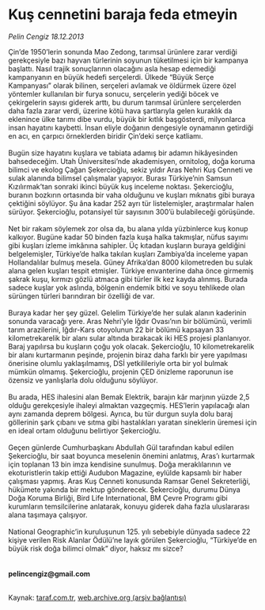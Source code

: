 # Kuş cennetini baraja feda etmeyin

*Pelin Cengiz 18.12.2013*

<div class="yazi">Çin’de 1950’lerin sonunda Mao Zedong, tarımsal ürünlere zarar verdiği gerekçesiyle bazı hayvan türlerinin soyunun tüketilmesi için bir kampanya başlattı. Nasıl trajik sonuçlarının olacağını asla hesap edemediği kampanyanın en büyük hedefi serçelerdi. Ülkede “Büyük Serçe Kampanyası” olarak bilinen, serçeleri avlamak ve öldürmek üzere özel yöntemler kullanılan bir furya sonucu, serçelerin yediği böcek ve çekirgelerin sayısı giderek arttı, bu durum tarımsal ürünlere serçelerden daha fazla zarar verdi, üzerine kötü hava şartlarıyla gelen kuraklık da eklenince ülke tarımı dibe vurdu, büyük bir kıtlık başgösterdi, milyonlarca insan hayatını kaybetti. İnsan eliyle doğanın dengesiyle oynamanın getirdiği en acı, en çarpıcı örneklerden biridir Çin’deki serçe katliamı.<br/><br/>Bugün size hayatını kuşlara ve tabiata adamış bir adamın hikâyesinden bahsedeceğim. Utah Üniversitesi’nde akademisyen, ornitolog, doğa koruma bilimci ve ekolog Çağan Şekercioğlu, sekiz yıldır Aras Nehri Kuş Cenneti ve sulak alanında bilimsel çalışmalar yapıyor. Burası Türkiye’nin Samsun Kızılırmak’tan sonraki ikinci büyük kuş inceleme noktası. Şekercioğlu, buranın bozkırın ortasında bir vaha olduğunu ve kuşları mıknatıs gibi buraya çektiğini söylüyor. Şu âna kadar 252 ayrı tür listelemişler, araştırmalar halen sürüyor. Şekercioğlu, potansiyel tür sayısının 300’ü bulabileceği görüşünde.<br/><br/>Net bir rakam söylemek zor olsa da, bu alana yılda yüzbinlerce kuş konup kalkıyor. Bugüne kadar 50 binden fazla kuşa halka takmışlar, nüfus sayımı gibi kuşları izleme imkânına sahipler. Üç kıtadan kuşların buraya geldiğini belgelemişler, Türkiye’de halka takılan kuşları Zambiya’da inceleme yapan Hollandalılar bulmuş mesela. Güney Afrika’dan 8000 kilometreden bu sulak alana gelen kuşları tespit etmişler. Türkiye envanterine daha önce girmemiş şakrak kuşu, kırmızı gözlü atmaca gibi türler ilk kez kayda alınmış. Burada sadece kuşlar yok aslında, bölgenin endemik bitki ve soyu tehlikede olan sürüngen türleri barındıran bir özelliği de var.<br/><br/>Buraya kadar her şey güzel. Gelelim Türkiye’de her sulak alanın kaderinin sonunda varacağı yere. Aras Nehri’yle Iğdır Ovası’nın bir bölümünü, verimli tarım arazilerini, Iğdır-Kars otoyolunun 22 bir bölümü kapsayan 33 kilometrekarelik bir alanı sular altında bırakacak iki HES projesi planlanıyor. Baraj yapılırsa bu kuşların çoğu yok olacak. Şekercioğlu, 10 kilometrekarelik bir alanı kurtarmanın peşinde, projenin biraz daha farklı bir yere yapılması önerisine olumlu yaklaşılmamış, DSİ yetkilileriyle orta bir yol bulmak mümkün olmamış. Şekercioğlu, projenin ÇED önizleme raporunun ise özensiz ve yanlışlarla dolu olduğunu söylüyor.<br/><br/>Bu arada, HES ihalesini alan Bemak Elektrik, barajın kâr marjının yüzde 2,5 olduğu gerekçesiyle ihaleyi almaktan vazgeçmiş. HES’lerin yapılacağı alan aynı zamanda deprem bölgesi. Ayrıca, bu tür durgun suyla dolu baraj göllerinin şark çıbanı ve sıtma gibi hastalıkları yaratan sineklerin üremesi için en ideal ortam olduğunu belirtiyor Şekercioğlu.<br/><br/>Geçen günlerde Cumhurbaşkanı Abdullah Gül tarafından kabul edilen Şekercioğlu, bir saat boyunca meselenin önemini anlatmış, Aras’ı kurtarmak için toplanan 13 bin imza kendisine sunulmuş. Doğa meraklılarının ve ekoturistlerin takip ettiği Audubon Magazine, eylülde kapsamlı bir haber çalışması yapmış. Aras Kuş Cenneti konusunda Ramsar Genel Sekreterliği, hükümete yakında bir mektup gönderecek. Şekercioğlu, durumu Dünya Doğa Koruma Birliği, Bird Life International, BM Çevre Programı gibi kurumların temsilcilerine anlatarak, konuyu giderek daha fazla uluslararası alana taşımaya çalışıyor.<br/><br/>National Geographic’in kuruluşunun 125. yılı sebebiyle dünyada sadece 22 kişiye verilen Risk Alanlar Ödülü’ne layık görülen Şekercioğlu, “Türkiye’de en büyük risk doğa bilimci olmak” diyor, haksız mı sizce?<br/><br/><br/><b>pelincengiz@gmail.com<br/></b><br/>
</div>

Kaynak: [taraf.com.tr](http://www.taraf.com.tr:80/pelin-cengiz/makale-kus-cennetini-baraja-feda-etmeyin.htm), [web.archive.org (arşiv bağlantısı)](http://web.archive.org/web/20131220014939/http://www.taraf.com.tr:80/pelin-cengiz/makale-kus-cennetini-baraja-feda-etmeyin.htm)
